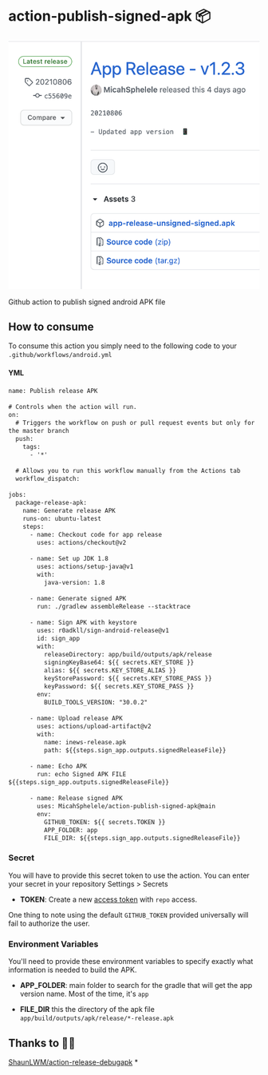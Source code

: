 # action-publish-signed-apk 📦
![screenshot](screenshot/screenshot2021_08_10.png)

Github action to publish signed android APK file 

## How to consume
To consume this action you simply need to the following code to your `.github/workflows/android.yml` 

#### YML

```
name: Publish release APK

# Controls when the action will run.
on:
  # Triggers the workflow on push or pull request events but only for the master branch
  push:
    tags:
      - '*'

  # Allows you to run this workflow manually from the Actions tab
  workflow_dispatch:

jobs:
  package-release-apk:
    name: Generate release APK
    runs-on: ubuntu-latest
    steps:
      - name: Checkout code for app release
        uses: actions/checkout@v2

      - name: Set up JDK 1.8
        uses: actions/setup-java@v1
        with:
          java-version: 1.8

      - name: Generate signed APK
        run: ./gradlew assembleRelease --stacktrace

      - name: Sign APK with keystore
        uses: r0adkll/sign-android-release@v1
        id: sign_app
        with:
          releaseDirectory: app/build/outputs/apk/release
          signingKeyBase64: ${{ secrets.KEY_STORE }}
          alias: ${{ secrets.KEY_STORE_ALIAS }}
          keyStorePassword: ${{ secrets.KEY_STORE_PASS }}
          keyPassword: ${{ secrets.KEY_STORE_PASS }}
        env:
          BUILD_TOOLS_VERSION: "30.0.2"

      - name: Upload release APK
        uses: actions/upload-artifact@v2
        with:
          name: inews-release.apk
          path: ${{steps.sign_app.outputs.signedReleaseFile}}

      - name: Echo APK
        run: echo Signed APK FILE ${{steps.sign_app.outputs.signedReleaseFile}}

      - name: Release signed APK
        uses: MicahSphelele/action-publish-signed-apk@main
        env:
          GITHUB_TOKEN: ${{ secrets.TOKEN }}
          APP_FOLDER: app
          FILE_DIR: ${{steps.sign_app.outputs.signedReleaseFile}}
```
### Secret

You will have to provide this secret token to use the action. You can enter your secret in your repository Settings > Secrets

* **TOKEN**: Create a new [access token](https://github.com/settings/tokens) with `repo` access.

One thing to note using the default `GITHUB_TOKEN` provided universally will fail to authorize the user.

### Environment Variables

You'll need to provide these environment variables to specify exactly what information is needed to build the APK. 

* **APP_FOLDER**: main folder to search for the gradle that will get the app version name. Most of the time, it's `app`

* **FILE_DIR** this the directory of the apk file `app/build/outputs/apk/release/*-release.apk`

## Thanks to 🙌🏾
[ShaunLWM/action-release-debugapk](https://github.com/ShaunLWM/action-release-debugapk)
* 
